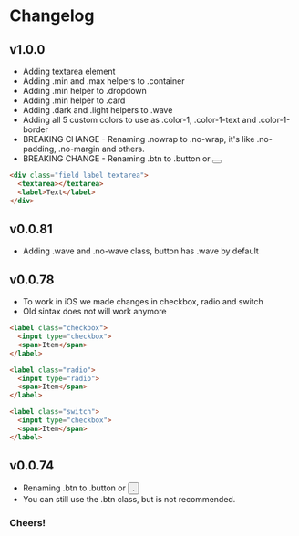 # Changelog

## v1.0.0 ##
- Adding textarea element
- Adding .min and .max helpers to .container
- Adding .min helper to .dropdown
- Adding .min helper to .card
- Adding .dark and .light helpers to .wave
- Adding all 5 custom colors to use as .color-1, .color-1-text and .color-1-border
- BREAKING CHANGE - Renaming .nowrap to .no-wrap, it's like .no-padding, .no-margin and others.
- BREAKING CHANGE - Renaming .btn to .button or <button>

```html
<div class="field label textarea">
  <textarea></textarea>
  <label>Text</label>
</div>
```

## v0.0.81 ##
- Adding .wave and .no-wave class, button has .wave by default

## v0.0.78 ##

- To work in iOS we made changes in checkbox, radio and switch
- Old sintax does not will work anymore

```html
<label class="checkbox">
  <input type="checkbox">
  <span>Item</span>
</label>

<label class="radio">
  <input type="radio">
  <span>Item</span>
</label>

<label class="switch">
  <input type="checkbox">
  <span>Item</span>
</label>
```

## v0.0.74 ##

- Renaming .btn to .button or <button>.
- You can still use the .btn class, but is not recommended.

### Cheers! ###
